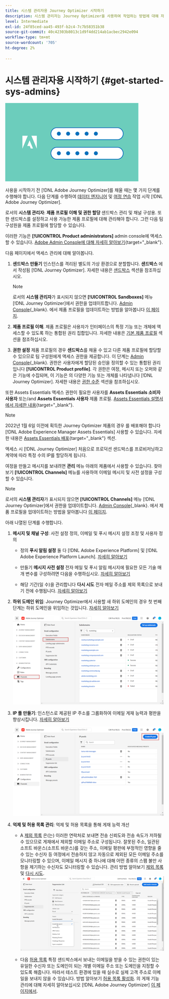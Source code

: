 ```yaml
---
title: 시스템 관리자용 Journey Optimizer 시작하기
description: 시스템 관리자는 Journey Optimizer을 사용하여 작업하는 방법에 대해 자세히 알아봅니다
level: Intermediate
exl-id: 24f85ced-aa45-493f-b2c4-7c7b58351b38
source-git-commit: 40c42303b8013c1d9f4dd214ab1acbec2942e094
workflow-type: tm+mt
source-wordcount: '705'
ht-degree: 2%

---
```


# 시스템 관리자용 시작하기 {#get-started-sys-admins}

![administrator](assets/do-not-localize/user-2.png)

사용을 시작하기 전 [!DNL Adobe Journey Optimizer]를 채울 때는 몇 가지 단계를 수행해야 합니다.  다음 단계를 수행하여 [데이터 엔지니어](data-engineer.md) 및 [여정 연습](marketer.md) 작업 시작 [!DNL Adobe Journey Optimizer].


로서의 **시스템 관리자**: **제품 프로필 이해 및 권한 할당** 샌드박스 관리 및 채널 구성용. 또한 샌드박스를 설정하고 사용 가능한 제품 프로필에 대해 관리해야 합니다. 그런 다음 팀 구성원을 제품 프로필에 할당할 수 있습니다.

이러한 기능은 **[!UICONTROL Product administrators]** admin console에 액세스할 수 있습니다. [Adobe Admin Console에 대해 자세히 알아보기](https://helpx.adobe.com/enterprise/admin-guide.html){target=&quot;_blank&quot;}.

다음 페이지에서 액세스 관리에 대해 알아봅니다.

1. **샌드박스 만들기** 인스턴스를 격리된 별도의 가상 환경으로 분할합니다. **샌드박스** 에서 작성됨 [!DNL Journey Optimizer]. 자세한 내용은 [샌드박스](../../administration/sandboxes.md) 섹션을 참조하십시오.

   >[!NOTE]
   >로서의 **시스템 관리자**&#x200B;가 표시되지 않으면 **[!UICONTROL Sandboxes]** 메뉴 [!DNL Journey Optimizer]에서 권한을 업데이트합니다. [Admin Console](https://adminconsole.adobe.com/){_blank}. 에서 제품 프로필을 업데이트하는 방법을 알아봅니다 [이 페이지](../../administration/permissions.md#edit-product-profile).

1. **제품 프로필 이해**. 제품 프로필은 사용자가 인터페이스의 특정 기능 또는 개체에 액세스할 수 있도록 하는 통합된 권리 집합입니다. 자세한 내용은 [기본 제품 프로필](../../administration/ootb-product-profiles.md) 섹션을 참조하십시오.

1. **권한 설정** 제품 프로필의 경우 **샌드박스**&#x200B;를 채울 수 있고 다른 제품 프로필에 할당할 수 있으므로 팀 구성원에게 액세스 권한을 제공합니다. 이 단계는 [Admin Console](https://adminconsole.adobe.com/){_blank}. 권한은 사용자에게 할당된 승인을 정의할 수 있는 통합된 권리입니다 **[!UICONTROL Product profile]**. 각 권한은 여정, 메시지 또는 오퍼와 같은 기능에 수집되며, 이 기능은 의 다양한 기능 또는 개체를 나타냅니다 [!DNL Journey Optimizer]. 자세한 내용은 [권한 수준](../../administration/high-low-permissions.md) 섹션을 참조하십시오.

또한 Assets Essentials 액세스 권한이 필요한 사용자를 **Assets Essentials 소비자 사용자** 또는/and **Assets Essentials 사용자** 제품 프로필. [Assets Essentials 설명서에서 자세한 내용](https://experienceleague.adobe.com/docs/experience-manager-assets-essentials/help/deploy-administer.html){target=&quot;_blank&quot;}.

>[!NOTE]
>2022년 1월 6일 이전에 획득한 Journey Optimizer 제품의 경우 를 배포해야 합니다 [!DNL Adobe Experience Manager Assets Essentials] 사용할 수 있습니다. 자세한 내용은 [Assets Essentials 배포](https://experienceleague.adobe.com/docs/experience-manager-assets-essentials/help/deploy-administer.html){target=&quot;_blank&quot;} 섹션.

액세스 시 [!DNL Journey Optimizer] 처음으로 프로덕션 샌드박스를 프로비저닝하고 계약에 따라 특정 수의 IP를 할당하게 됩니다.

여정을 만들고 메시지를 보내려면 **관리** 메뉴 아래의 제품에서 사용할 수 있습니다. 찾아보기 **[!UICONTROL Channels]** 메뉴를 사용하여 이메일 메시지 및 사전 설정을 구성할 수 있습니다.

>[!NOTE]
>로서의 **시스템 관리자**&#x200B;가 표시되지 않으면 **[!UICONTROL Channels]** 메뉴 [!DNL Journey Optimizer]에서 권한을 업데이트합니다. [Admin Console](https://adminconsole.adobe.com/){_blank}. 에서 제품 프로필을 업데이트하는 방법을 알아봅니다 [이 페이지](../../administration/permissions.md#edit-product-profile).

아래 나열된 단계를 수행합니다.

1. **메시지 및 채널 구성**: 사전 설정 정의, 이메일 및 푸시 메시지 설정 조정 및 사용자 정의

   * 정의 **푸시 알림 설정** 둘 다 [!DNL Adobe Experience Platform] 및 [!DNL Adobe Experience Platform Launch]. [자세히 알아보기](../../configuration/push-gs.md)

   * 만들기 **메시지 사전 설정** 전자 메일 및 푸시 알림 메시지에 필요한 모든 기술 매개 변수를 구성하려면 다음을 수행하십시오. [자세히 알아보기](../../configuration/message-presets.md)

   * 해당 기간(일 수)을 관리합니다 **다시 시도** 전자 메일 주소를 제외 목록으로 보내기 전에 수행됩니다. [자세히 알아보기](../../configuration/manage-suppression-list.md)

1. **하위 도메인 위임**: Journey Optimizer에서 사용할 새 하위 도메인의 경우 첫 번째 단계는 하위 도메인을 위임하는 것입니다. [자세히 알아보기](../../configuration/about-subdomain-delegation.md)

   ![](../assets/subdomain.png)

1. **IP 풀 만들기**: 인스턴스로 제공된 IP 주소를 그룹화하여 이메일 게재 능력과 평판을 향상시킵니다. [자세히 알아보기](../../configuration/ip-pools.md)

   ![](../assets/ip-pool.png)

1. **억제 및 허용 목록 관리**: 억제 및 허용 목록을 통해 게재 능력 개선

   * A [제외 목록](../../reports/suppression-list.md) 은(는) 이러한 연락처로 보내면 전송 신뢰도와 전송 속도가 저하될 수 있으므로 게재에서 제외할 이메일 주소로 구성됩니다. 잘못된 주소, 일관된 소프트 바운스(소프트 바운스)를 갖는 주소, 이메일 평판에 부정적인 영향을 줄 수 있는 수신자 등 여정에서 전송하지 않고 자동으로 제외된 모든 이메일 주소를 모니터링할 수 있으며, 이메일 메시지 중 하나에 대해 어떤 종류의 스팸 불만 사항을 제기하는 수신자도 모니터링할 수 있습니다. 관리 방법 알아보기 [제외 목록](../../configuration/manage-suppression-list.md) 및 [다시 시도](../../configuration/retries.md).
   ![](../assets/suppression-list-filtering-example.png)

   * 다음 [허용 목록](../../reports/allow-list.md) 특정 샌드박스에서 보내는 이메일을 받을 수 있는 권한이 있는 유일한 수신자 또는 도메인이 되는 개별 이메일 주소 또는 도메인을 지정할 수 있도록 해줍니다. 따라서 테스트 환경에 있을 때 실수로 실제 고객 주소로 이메일을 보내지 않을 수 있습니다. 방법 알아보기 [허용 목록 활성화](../../reports/allow-list.md).
   의 게재 기능 관리에 대해 자세히 알아보십시오 [!DNL Adobe Journey Optimizer] [이 페이지에서](../../reports/deliverability.md).
